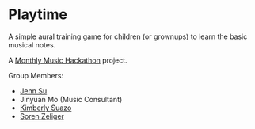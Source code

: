 # Playtime

A simple aural training game for children (or grownups) to learn the basic musical notes. 

A [Monthly Music Hackathon](http://monthlymusichackathon.org/) project. 

Group Members:
* [Jenn Su](http://github.com/jennysoup)
* Jinyuan Mo (Music Consultant) 
* [Kimberly Suazo](http://github.com/kimberlysuazo)
* [Soren Zeliger](http://github.com/soreasy) 
